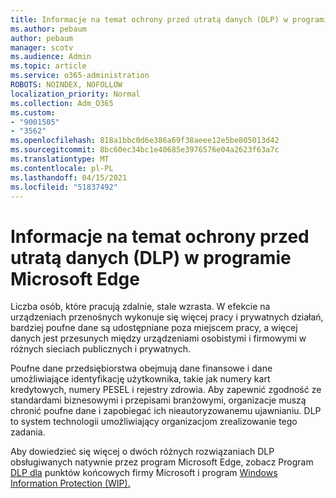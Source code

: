 ```yaml
---
title: Informacje na temat ochrony przed utratą danych (DLP) w programie Microsoft Edge
ms.author: pebaum
author: pebaum
manager: scotv
ms.audience: Admin
ms.topic: article
ms.service: o365-administration
ROBOTS: NOINDEX, NOFOLLOW
localization_priority: Normal
ms.collection: Adm_O365
ms.custom:
- "9001505"
- "3562"
ms.openlocfilehash: 818a1bbc0d6e386a69f38aeee12e5be805013d42
ms.sourcegitcommit: 8bc60ec34bc1e40685e3976576e04a2623f63a7c
ms.translationtype: MT
ms.contentlocale: pl-PL
ms.lasthandoff: 04/15/2021
ms.locfileid: "51837492"
---
```

# <a name="learn-about-data-loss-prevention-dlp-in-microsoft-edge"></a>Informacje na temat ochrony przed utratą danych (DLP) w programie Microsoft Edge

Liczba osób, które pracują zdalnie, stale wzrasta. W efekcie na urządzeniach przenośnych wykonuje się więcej pracy i prywatnych działań, bardziej poufne dane są udostępniane poza miejscem pracy, a więcej danych jest przesunych między urządzeniami osobistymi i firmowymi w różnych sieciach publicznych i prywatnych.

Poufne dane przedsiębiorstwa obejmują dane finansowe i dane umożliwiające identyfikację użytkownika, takie jak numery kart kredytowych, numery PESEL i rejestry zdrowia. Aby zapewnić zgodność ze standardami biznesowymi i przepisami branżowymi, organizacje muszą chronić poufne dane i zapobiegać ich nieautoryzowanemu ujawnianiu. DLP to system technologii umożliwiający organizacjom zrealizowanie tego zadania.

Aby dowiedzieć się więcej o dwóch różnych rozwiązaniach DLP obsługiwanych natywnie przez program Microsoft Edge, zobacz Program [DLP dla](https://go.microsoft.com/fwlink/?linkid=2151765) punktów końcowych firmy Microsoft i program [Windows Information Protection (WIP).](https://go.microsoft.com/fwlink/?linkid=2151766)
